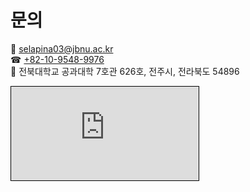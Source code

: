 # 문의


📧 [selapina03@jbnu.ac.kr](mailto:selapina03@jbnu.ac.kr)  
☎  [+82-10-9548-9976](tel:+821095489976)  
📍 전북대학교 공과대학 7호관 626호, 전주시, 전라북도 54896  


<iframe 
  src="https://www.openstreetmap.org/export/embed.html?bbox=127.13403046131135%2C35.845188942490246%2C127.1349933743477%2C35.84701090498632&amp;layer=mapnik&amp;marker=35.84609992897033%2C127.13451191782951" style="border: 1px solid black"></iframe><br/><small>
</iframe>
